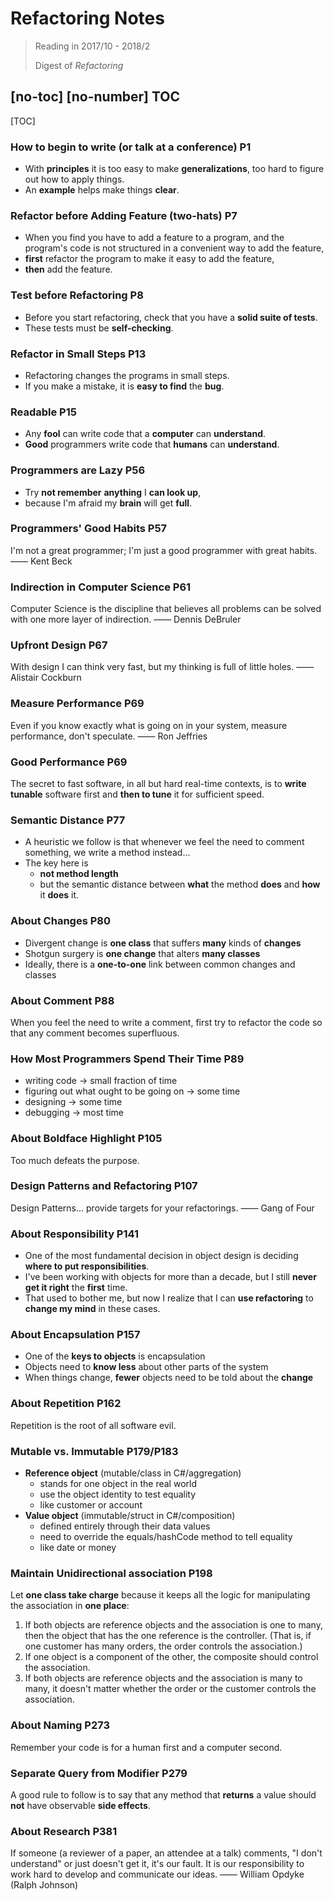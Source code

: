 ﻿# Refactoring Notes

> Reading in 2017/10 - 2018/2
>
> Digest of _Refactoring_

## [no-toc] [no-number] TOC

[TOC]

### How to begin to write (or talk at a conference) P1

- With **principles** it is too easy to make **generalizations**, too hard to figure out how to apply things.
- An **example** helps make things **clear**.

### Refactor before Adding Feature (two-hats) P7

- When you find you have to add a feature to a program, and the program's code is not structured in a convenient way to add the feature,
- **first** refactor the program to make it easy to add the feature,
- **then** add the feature.

### Test before Refactoring P8

- Before you start refactoring, check that you have a **solid suite of tests**.
- These tests must be **self-checking**.

### Refactor in Small Steps P13

- Refactoring changes the programs in small steps.
- If you make a mistake, it is **easy to find** the **bug**.

### Readable P15

- Any **fool** can write code that a **computer** can **understand**.
- **Good** programmers write code that **humans** can **understand**.

### Programmers are Lazy P56

- Try **not remember** **anything** I **can look up**,
- because I'm afraid my **brain** will get **full**.

### Programmers' Good Habits P57

I'm not a great programmer; I'm just a good programmer with great habits. —— Kent Beck

### Indirection in Computer Science P61

Computer Science is the discipline that believes all problems can be solved with one more layer of indirection. —— Dennis DeBruler

### Upfront Design P67

With design I can think very fast, but my thinking is full of little holes. —— Alistair Cockburn

### Measure Performance P69

Even if you know exactly what is going on in your system, measure performance, don't speculate. —— Ron Jeffries

### Good Performance P69

The secret to fast software, in all but hard real-time contexts, is to **write tunable** software first and **then to tune** it for sufficient speed.

### Semantic Distance P77

- A heuristic we follow is that whenever we feel the need to comment something, we write a method instead...
- The key here is
  - **not method length**
  - but the semantic distance between **what** the method **does** and **how** it **does** it.

### About Changes P80

- Divergent change is **one class** that suffers **many** kinds of **changes**
- Shotgun surgery is **one change** that alters **many classes**
- Ideally, there is a **one-to-one** link between common changes and classes

### About Comment P88

When you feel the need to write a comment, first try to refactor the code so that any comment becomes superfluous.

### How Most Programmers Spend Their Time P89

- writing code -> small fraction of time
- figuring out what ought to be going on -> some time
- designing -> some time
- debugging -> most time

### About Boldface Highlight P105

Too much defeats the purpose.

### Design Patterns and Refactoring P107

Design Patterns... provide targets for your refactorings. —— Gang of Four

### About Responsibility P141

- One of the most fundamental decision in object design is deciding **where to put responsibilities**.
- I've been working with objects for more than a decade, but I still **never get it right** the **first** time.
- That used to bother me, but now I realize that I can **use refactoring** to **change my mind** in these cases.

### About Encapsulation P157

- One of the **keys to objects** is encapsulation
- Objects need to **know less** about other parts of the system
- When things change, **fewer** objects need to be told about the **change**

### About Repetition P162

Repetition is the root of all software evil.

### Mutable vs. Immutable P179/P183

- **Reference object** (mutable/class in C#/aggregation)
  - stands for one object in the real world
  - use the object identity to test equality
  - like customer or account
- **Value object** (immutable/struct in C#/composition)
  - defined entirely through their data values
  - need to override the equals/hashCode method to tell equality
  - like date or money

### Maintain Unidirectional association P198

Let **one class take charge** because it keeps all the logic for manipulating the association in **one place**:

1. If both objects are reference objects and the association is one to many, then the object that has the one reference is the controller. (That is, if one customer has many orders, the order controls the association.)
2. If one object is a component of the other, the composite should control the association.
3. If both objects are reference objects and the association is many to many, it doesn't matter whether the order or the customer controls the association.

### About Naming P273

Remember your code is for a human first and a computer second.

### Separate Query from Modifier P279

A good rule to follow is to say that any method that **returns** a value should **not** have observable **side effects**.

### About Research P381

If someone (a reviewer of a paper, an attendee at a talk) comments, "I don't understand" or just doesn't get it, it's our fault. It is our responsibility to work hard to develop and communicate our ideas. —— William Opdyke (Ralph Johnson)
